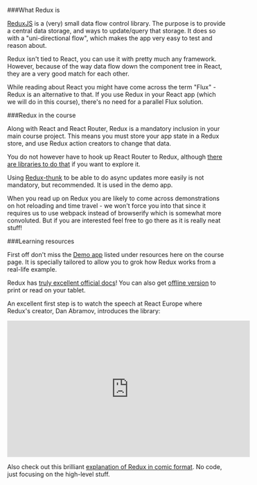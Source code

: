 
###What Redux is

[ReduxJS](http://redux.js.org/) is a (very) small data flow control library. The purpose is to provide a central data storage, and ways to update/query that storage. It does so with a "uni-directional flow", which makes the app very easy to test and reason about.

Redux isn't tied to React, you can use it with pretty much any framework. However, because of the way data flow down the component tree in React, they are a very good match for each other. 

While reading about React you might have come across the term "Flux" - Redux is an alternative to that. If you use Redux in your React app (which we will do in this course), there's no need for a parallel Flux solution.

###Redux in the course

Along with React and React Router, Redux is a mandatory inclusion in your main course project. This means you must store your app state in a Redux store, and use Redux action creators to change that data. 

You do not however have to hook up React Router to Redux, although [there are libraries to do that](https://github.com/rackt/redux-router) if you want to explore it.

Using [Redux-thunk](https://github.com/gaearon/redux-thunk) to be able to do async updates more easily is not mandatory, but recommended. It is used in the demo app.

When you read up on Redux you are likely to come across demonstrations on hot reloading and time travel - we won't force you into that since it requires us to use webpack instead of browserify which is somewhat more convoluted. But if you are interested feel free to go there as it is really neat stuff!

###Learning resources

First off don't miss the [Demo app](../demo-app/) listed under resources here on the course page. It is specially tailored to allow you to grok how Redux works from a real-life example.

Redux has [truly excellent official docs](http://redux.js.org/)!  You can also get [offline version](https://github.com/paulkogel/redux-offline-docs) to print or read on your tablet.

An excellent first step is to watch the speech at React Europe where Redux's creator, Dan Abramov, introduces the library:

<iframe width="560" height="315" src="https://www.youtube.com/embed/xsSnOQynTHs" frameborder="0" allowfullscreen></iframe>

Also check out this brilliant [explanation of Redux in comic format](https://code-cartoons.com/a-cartoon-intro-to-redux-3afb775501a6). No code, just focusing on the high-level stuff.
